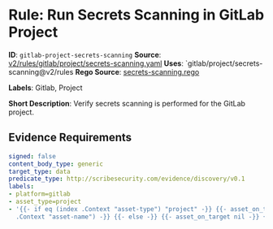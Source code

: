 # Rule: Run Secrets Scanning in GitLab Project

**ID**: `gitlab-project-secrets-scanning`
**Source**: [v2/rules/gitlab/project/secrets-scanning.yaml](https://github.com/scribe-public/sample-policies/v2/rules/gitlab/project/secrets-scanning.yaml)
**Uses**: `gitlab/project/secrets-scanning@v2/rules
**Rego Source**: [secrets-scanning.rego](https://github.com/scribe-public/sample-policies/v2/rules/gitlab/project/secrets-scanning.rego)

**Labels**: Gitlab, Project

**Short Description**: Verify secrets scanning is performed for the GitLab project.

## Evidence Requirements

```yaml
signed: false
content_body_type: generic
target_type: data
predicate_type: http://scribesecurity.com/evidence/discovery/v0.1
labels:
- platform=gitlab
- asset_type=project
- '{{- if eq (index .Context "asset-type") "project" -}} {{- asset_on_target (index
  .Context "asset-name") -}} {{- else -}} {{- asset_on_target nil -}} {{- end -}}'
```
